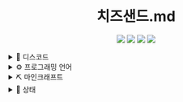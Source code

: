 <link rel="stylesheet" href="main.css" />
<div align="center">

  # 치즈샌드.md
  [![](https://img.shields.io/badge/-choijoung1479@gmail.com-EA4335?style=for-the-badge&logo=Gmail&logoColor=fcfcfc)](mailto:choijoung1479@gmail.com)
  [![](https://dcbadge.vercel.app/api/shield/541524642662318080)](mailto:cheesesand)
  [![](https://img.shields.io/badge/-cheesesand__-9146FF?style=for-the-badge&logo=Twitch&logoColor=fcfcfc)](https://www.twitch.tv/cheesesand_)
  [![](https://img.shields.io/badge/-CheeseSand-FF0000?style=for-the-badge&logo=Youtube&logoColor=fcfcfc)](https://www.youtube.com/@CheeseSand)
</div>

<details><summary>💬 디스코드</summary>
  <ul>
    <li>
      <img src="res/치즈샌드_디스코드.png" width="48px"></img>(https://discord.gg/U6squ2hbyp)
      <img src="res/CHEESESAND_ONLINE.png" width="48px"></img>(https://discord.com/df7xkSqyDP)
    </li>
  </ul>
</details>

<details><summary>⚙️ 프로그래밍 언어</summary>

  ![C](https://img.shields.io/badge/C-A8B9CC?style=for-the-badge&logo=C&logoColor=fcfcfc)
  ![Python](https://img.shields.io/badge/Python-3776AB?style=for-the-badge&logo=Python&logoColor=fcfcfc)
  ![Kotlin](https://img.shields.io/badge/Kotlin-7F52FF?style=for-the-badge&logo=Kotlin&logoColor=fcfcfc)
</details>

<details><summary>⛏️ 마인크래프트</summary>
  <ul>
    <li>
      <details><summary>서버</summary>
        <ul>
          <li><p>test 1</p></li>
          <li><p>test 2</p></li>
          <li><p>test 3</p></li>
        </ul>
      </details>
    </li>
    <li>
      <details><summary>프로젝트</summary>
        <ul>
          <li><p>test 1</p></li>
          <li><p>test 2</p></li>
          <li><p>test 3</p></li>
        </ul>
      </details>
    </li>
  </ul>
</details>

<details><summary>📑 상태</summary>

  [<img src="https://github-contribution-stats.vercel.app/api/?username=CheeseSand"></img>](https://github.com/CheeseSand)
  [<img src="https://github-readme-stats.vercel.app/api?username=CheeseSand&count_private=true&show_icons=true&include_all_commits=true"></img>](https://github.com/CheeseSand)
  [<img src="http://github-profile-summary-cards.vercel.app/api/cards/profile-details?username=CheeseSand&theme=default"></img>](https://github.com/CheeseSand)
</details>